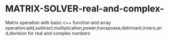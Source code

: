 # MATRIX-SOLVER-real-and-complex-
Matrix operation with basic c++ function and array operation:add,subtract,multiplication,power,transpoase,detirmant,invers,and,devision
for real and complex numbers 
